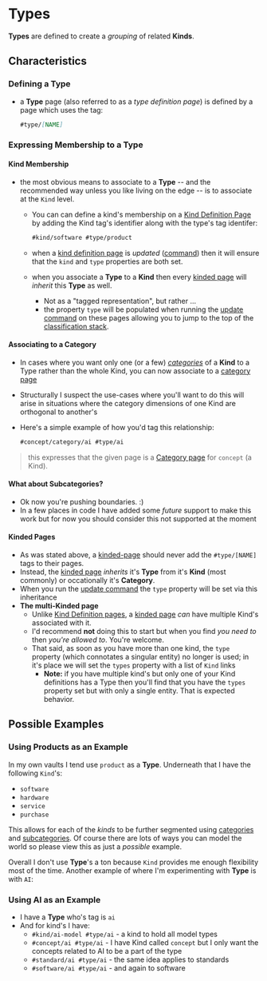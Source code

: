 # Types

**Types** are defined to create a _grouping_ of related **Kinds**.

## Characteristics

### Defining a Type

- a **Type** page (also referred to as a _type definition page_) is defined by a page which uses the tag: 

	```md
	#type/[NAME]
	```

### Expressing Membership to a Type

#### Kind Membership

- the most obvious means to associate to a **Type** -- and the recommended way unless you like living on the edge -- is to associate at the `Kind` level.
  - You can can define a kind's membership on a [Kind Definition Page](./kind-defn-page.md) by adding the Kind tag's identifier along with the type's tag identifer:

    ```md
    #kind/software #type/product
    ```

  - when a [kind definition page](./kind-defn-page.md) is _updated_ ([command](./command-update.md)) then it will ensure that the `kind` and `type` properties are both set.
  - when you associate a **Type** to a **Kind** then every [kinded page](./kinded-page.md) will _inherit_ this **Type** as well. 
    - Not as a "tagged representation", but rather ...
    - the property `type` will be populated when running the [update command](./command-update.md) on these pages allowing you to jump to the top of the [classification stack](./classification.md).

#### Associating to a Category

- In cases where you want only one (or a few) [_categories_](./categories.md) of a **Kind** to a Type rather than the whole Kind, you can now associate to a [category page](./categories.md)
- Structurally I suspect the use-cases where you'll want to do this will arise in situations where the category dimensions of one Kind are orthogonal to another's
- Here's a simple example of how you'd tag this relationship:

  ```md
  #concept/category/ai #type/ai
  ```

> this expresses that the given page is a [Category page](./categories.md) for  `concept` (a Kind).

#### What about Subcategories?

- Ok now you're pushing boundaries. :)
- In a few places in code I have added some _future_ support to make this work but for now you should consider this not supported at the moment

#### Kinded Pages

- As was stated above, a [kinded-page](./kinded-page.md) should never add the `#type/[NAME]` tags to their pages. 
- Instead, the [kinded page](./kinded-page.md) _inherits_ it's **Type** from it's **Kind** (most commonly) or occationally it's **Category**.
- When you run the [update command](./command-update.md) the `type` property will be set via this inheritance
- **The multi-Kinded page**
  - Unlike [Kind Definition pages](./kind-defn-page.md), a [kinded page](./kinded-page.md) _can_ have multiple Kind's associated with it.
  - I'd recommend **not** doing this to start but when you find _you need to_ then _you're allowed to_. You're welcome.
  - That said, as soon as you have more than one kind, the `type` property (which connotates a singular entity) no longer is used; in it's place we will set the `types` property with a list of `Kind` links
    - **Note:** if you have multiple kind's but only one of your Kind definitions has a Type then you'll find that you have the `types` property set but with only a single entity. That is expected behavior.


## Possible Examples

### Using Products as an Example

In my own vaults I tend use `product` as a **Type**. Underneath that I have the following `Kind`'s:

- `software`
- `hardware`
- `service`
- `purchase`

This allows for each of the _kinds_ to be further segmented using [categories](./categories.md) and [subcategories](./subcategories.md). Of course there are lots of ways you can model the world so please view this as just a _possible_ example.

Overall I don't use **Type**'s a ton because `Kind` provides me enough flexibility most of the time. Another example of where I'm experimenting with **Type** is with `AI`:

### Using AI as an Example

- I have a **Type** who's tag is `ai`
- And for kind's I have:
  - `#kind/ai-model #type/ai` - a kind to hold all model types
  - `#concept/ai #type/ai` - I have Kind called `concept` but I only want the concepts related to AI to be a part of the type
  - `#standard/ai #type/ai` - the same idea applies to standards
  - `#software/ai #type/ai` - and again to software

